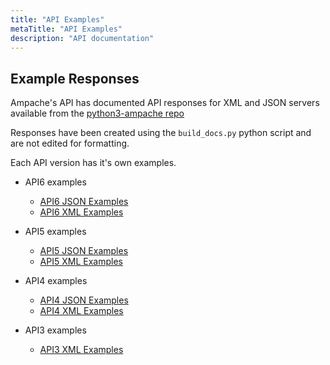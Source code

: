 ```yaml
---
title: "API Examples"
metaTitle: "API Examples"
description: "API documentation"
---
```


## Example Responses

Ampache's API has documented API responses for XML and JSON servers available from the [python3-ampache repo](https://github.com/ampache/python3-ampache)

Responses have been created using the ```build_docs.py``` python script and are not edited for formatting.

Each API version has it's own examples.

* API6 examples
  * [API6 JSON Examples](https://github.com/ampache/python3-ampache/tree/api6/docs/json-responses)
  * [API6 XML Examples](https://github.com/ampache/python3-ampache/tree/api6/docs/xml-responses)

* API5 examples
  * [API5 JSON Examples](https://github.com/ampache/python3-ampache/tree/master/docs/json-responses)
  * [API5 XML Examples](https://github.com/ampache/python3-ampache/tree/master/docs/xml-responses)

* API4 examples
  * [API4 JSON Examples](https://github.com/ampache/python3-ampache/tree/api4/docs/json-responses)
  * [API4 XML Examples](https://github.com/ampache/python3-ampache/tree/api4/docs/xml-responses)

* API3 examples
  * [API3 XML Examples](https://github.com/ampache/python3-ampache/tree/api3/docs/xml-responses)
